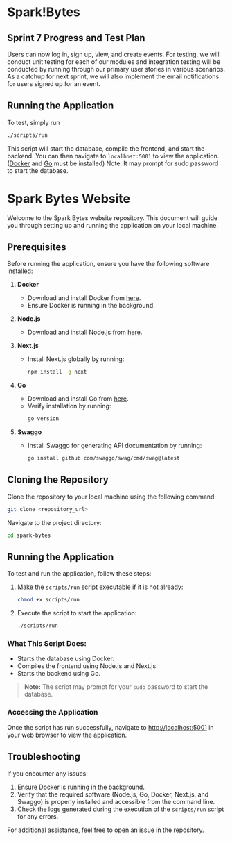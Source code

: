 # Spark!Bytes

## Sprint 7 Progress and Test Plan

Users can now log in, sign up, view, and create events. For testing, we will conduct unit testing for each of our modules and integration testing will be conducted by running through our primary user stories in various scenarios. As a catchup for next sprint, we will also implement the email notifications for users signed up for an event.



## Running the Application
To test, simply run 
```bash
./scripts/run
```
This script will start the database, compile the frontend, and start the backend. You can then navigate to `localhost:5001` to view the application. ([Docker](https://docs.docker.com/get-started/get-docker/) and [Go](https://go.dev/doc/install) must be installed)
Note: It may prompt for sudo password to start the database.

# Spark Bytes Website

Welcome to the Spark Bytes website repository. This document will guide you through setting up and running the application on your local machine.

## Prerequisites

Before running the application, ensure you have the following software installed:

1. **Docker**
   - Download and install Docker from [here](https://www.docker.com/products/docker-desktop).
   - Ensure Docker is running in the background.

2. **Node.js**
   - Download and install Node.js from [here](https://nodejs.org/).

3. **Next.js**
   - Install Next.js globally by running:
     ```bash
     npm install -g next
     ```

4. **Go**
   - Download and install Go from [here](https://golang.org/dl/).
   - Verify installation by running:
     ```bash
     go version
     ```

5. **Swaggo**
   - Install Swaggo for generating API documentation by running:
     ```bash
     go install github.com/swaggo/swag/cmd/swag@latest
     ```

## Cloning the Repository

Clone the repository to your local machine using the following command:
```bash
git clone <repository_url>
```

Navigate to the project directory:
```bash
cd spark-bytes
```

## Running the Application

To test and run the application, follow these steps:

1. Make the `scripts/run` script executable if it is not already:
   ```bash
   chmod +x scripts/run
   ```

2. Execute the script to start the application:
   ```bash
   ./scripts/run
   ```

### What This Script Does:
- Starts the database using Docker.
- Compiles the frontend using Node.js and Next.js.
- Starts the backend using Go.

> **Note:** The script may prompt for your `sudo` password to start the database.

### Accessing the Application

Once the script has run successfully, navigate to [http://localhost:5001](http://localhost:5001) in your web browser to view the application.

## Troubleshooting

If you encounter any issues:

1. Ensure Docker is running in the background.
2. Verify that the required software (Node.js, Go, Docker, Next.js, and Swaggo) is properly installed and accessible from the command line.
3. Check the logs generated during the execution of the `scripts/run` script for any errors.

For additional assistance, feel free to open an issue in the repository.

